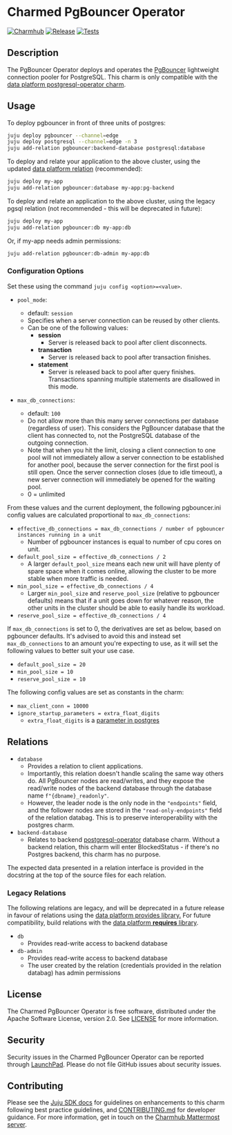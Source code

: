 # Charmed PgBouncer Operator
[![Charmhub](https://charmhub.io/pgbouncer/badge.svg)](https://charmhub.io/pgbouncer)
[![Release](https://github.com/canonical/pgbouncer-operator/actions/workflows/release.yaml/badge.svg)](https://github.com/canonical/pgbouncer-operator/actions/workflows/release.yaml)
[![Tests](https://github.com/canonical/pgbouncer-operator/actions/workflows/ci.yaml/badge.svg?branch=main)](https://github.com/canonical/pgbouncer-operator/actions/workflows/ci.yaml)

## Description

The PgBouncer Operator deploys and operates the [PgBouncer](https://www.pgbouncer.org) lightweight connection pooler for PostgreSQL. This charm is only compatible with the [data platform postgresql-operator charm](https://github.com/canonical/postgresql-operator).

## Usage

To deploy pgbouncer in front of three units of postgres:

```bash
juju deploy pgbouncer --channel=edge
juju deploy postgresql --channel=edge -n 3
juju add-relation pgbouncer:backend-database postgresql:database
```

To deploy and relate your application to the above cluster, using the updated [data platform relation](https://github.com/canonical/data-platform-libs/blob/main/lib/charms/data_platform_libs/v0/database_requires.py) (recommended):

```bash
juju deploy my-app
juju add-relation pgbouncer:database my-app:pg-backend
```

To deploy and relate an application to the above cluster, using the legacy pgsql relation (not recommended - this will be deprecated in future):

```bash
juju deploy my-app
juju add-relation pgbouncer:db my-app:db
```

Or, if my-app needs admin permissions:

```bash
juju add-relation pgbouncer:db-admin my-app:db
```

### Configuration Options

Set these using the command `juju config <option>=<value>`.

- `pool_mode`:
  - default: `session`
  - Specifies when a server connection can be reused by other clients.
  - Can be one of the following values:
    - **session**
      - Server is released back to pool after client disconnects.
    - **transaction**
      - Server is released back to pool after transaction finishes.
    - **statement**
      - Server is released back to pool after query finishes. Transactions spanning multiple statements are disallowed in this mode.

- `max_db_connections`:
  - default: `100`
  - Do not allow more than this many server connections per database (regardless of user). This considers the PgBouncer database that the client has connected to, not the PostgreSQL database of the outgoing connection.
  - Note that when you hit the limit, closing a client connection to one pool will not immediately allow a server connection to be established for another pool, because the server connection for the first pool is still open. Once the server connection closes (due to idle timeout), a new server connection will immediately be opened for the waiting pool.
  - 0 = unlimited

From these values and the current deployment, the following pgbouncer.ini config values are calculated proportional to `max_db_connections`:

- `effective_db_connections = max_db_connections / number of pgbouncer instances running in a unit`
  - Number of pgbouncer instances is equal to number of cpu cores on unit.
- `default_pool_size = effective_db_connections / 2`
  - A larger `default_pool_size` means each new unit will have plenty of spare space when it comes online, allowing the cluster to be more stable when more traffic is needed.
- `min_pool_size = effective_db_connections / 4`
  - Larger `min_pool_size` and `reserve_pool_size` (relative to pgbouncer defaults) means that if a unit goes down for whatever reason, the other units in the cluster should be able to easily handle its workload.
- `reserve_pool_size = effective_db_connections / 4`

If `max_db_connections` is set to 0, the derivatives are set as below, based on pgbouncer defaults. It's advised to avoid this and instead set `max_db_connections` to an amount you're expecting to use, as it will set the following values to better suit your use case.

- `default_pool_size = 20`
- `min_pool_size = 10`
- `reserve_pool_size = 10`

The following config values are set as constants in the charm:

- `max_client_conn = 10000`
- `ignore_startup_parameters = extra_float_digits`
  - `extra_float_digits` is a [parameter in postgres](https://postgresqlco.nf/doc/en/param/extra_float_digits/)

## Relations

- `database`
  - Provides a relation to client applications.
  - Importantly, this relation doesn't handle scaling the same way others do. All PgBouncer nodes are read/writes, and they expose the read/write nodes of the backend database through the database name `f"{dbname}_readonly"`.
  - However, the leader node is the only node in the `"endpoints"` field, and the follower nodes are stored in the `"read-only-endpoints"` field of the relation databag. This is to preserve interoperability with the postgres charm.
- `backend-database`
  - Relates to backend [postgresql-operator](https://github.com/canonical/postgresql-operator) database charm. Without a backend relation, this charm will enter BlockedStatus - if there's no Postgres backend, this charm has no purpose.

The expected data presented in a relation interface is provided in the docstring at the top of the source files for each relation.

### Legacy Relations

The following relations are legacy, and will be deprecated in a future release in favour of relations using the [data platform provides library.](https://github.com/canonical/data-platform-libs/blob/main/lib/charms/data_platform_libs/v0/database_provides.py) For future compatibility, build relations with the [data platform **requires** library](https://github.com/canonical/data-platform-libs/blob/main/lib/charms/data_platform_libs/v0/database_requires.py).

- `db`
  - Provides read-write access to backend database
- `db-admin`
  - Provides read-write access to backend database
  - The user created by the relation (credentials provided in the relation databag) has admin permissions

## License

The Charmed PgBouncer Operator is free software, distributed under the Apache Software License, version 2.0. See [LICENSE](https://github.com/canonical/pgbouncer-operator/blob/main/LICENSE) for more information.

## Security

Security issues in the Charmed PgBouncer Operator can be reported through [LaunchPad](https://wiki.ubuntu.com/DebuggingSecurity#How%20to%20File). Please do not file GitHub issues about security issues.

## Contributing

Please see the [Juju SDK docs](https://juju.is/docs/sdk) for guidelines on enhancements to this charm following best practice guidelines, and [CONTRIBUTING.md](https://github.com/canonical/pgbouncer-operator/CONTRIBUTING.md) for developer guidance. For more information, get in touch on the [Charmhub Mattermost server](https://chat.charmhub.io).
